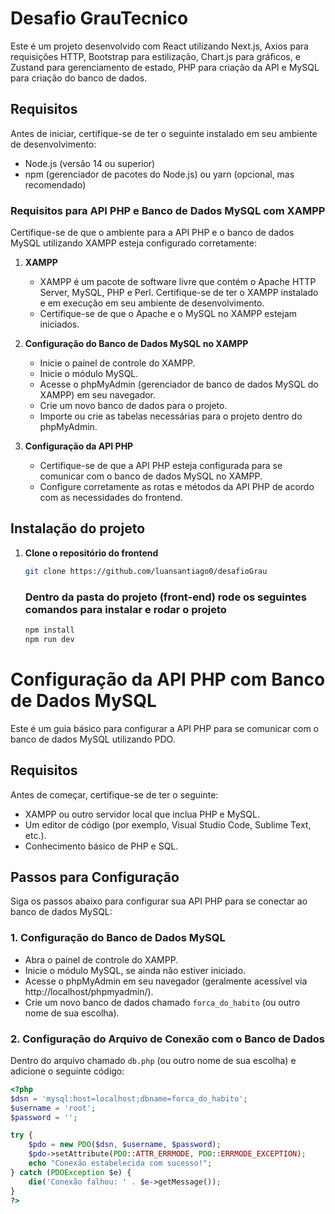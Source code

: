 # Desafio GrauTecnico

Este é um projeto desenvolvido com React utilizando Next.js, Axios para requisições HTTP, Bootstrap para estilização, Chart.js para gráficos, e Zustand para gerenciamento de estado, PHP para criação da API e MySQL para criação do banco de dados.

## Requisitos

Antes de iniciar, certifique-se de ter o seguinte instalado em seu ambiente de desenvolvimento:

- Node.js (versão 14 ou superior)
- npm (gerenciador de pacotes do Node.js) ou yarn (opcional, mas recomendado)

### Requisitos para API PHP e Banco de Dados MySQL com XAMPP

Certifique-se de que o ambiente para a API PHP e o banco de dados MySQL utilizando XAMPP esteja configurado corretamente:

1. **XAMPP**

   - XAMPP é um pacote de software livre que contém o Apache HTTP Server, MySQL, PHP e Perl. Certifique-se de ter o XAMPP instalado e em execução em seu ambiente de desenvolvimento.
   - Certifique-se de que o Apache e o MySQL no XAMPP estejam iniciados.

2. **Configuração do Banco de Dados MySQL no XAMPP**

   - Inicie o painel de controle do XAMPP.
   - Inicie o módulo MySQL.
   - Acesse o phpMyAdmin (gerenciador de banco de dados MySQL do XAMPP) em seu navegador.
   - Crie um novo banco de dados para o projeto.
   - Importe ou crie as tabelas necessárias para o projeto dentro do phpMyAdmin.

3. **Configuração da API PHP**

   - Certifique-se de que a API PHP esteja configurada para se comunicar com o banco de dados MySQL no XAMPP.
   - Configure corretamente as rotas e métodos da API PHP de acordo com as necessidades do frontend.

## Instalação do projeto

1. **Clone o repositório do frontend**

   ```bash
   git clone https://github.com/luansantiago0/desafioGrau
   ```
   ### Dentro da pasta do projeto (front-end) rode os seguintes comandos para instalar e rodar o projeto
   ```bash
   npm install
   npm run dev
   ```

# Configuração da API PHP com Banco de Dados MySQL

Este é um guia básico para configurar a API PHP para se comunicar com o banco de dados MySQL utilizando PDO.

## Requisitos

Antes de começar, certifique-se de ter o seguinte:

- XAMPP ou outro servidor local que inclua PHP e MySQL.
- Um editor de código (por exemplo, Visual Studio Code, Sublime Text, etc.).
- Conhecimento básico de PHP e SQL.

## Passos para Configuração

Siga os passos abaixo para configurar sua API PHP para se conectar ao banco de dados MySQL:

### 1. Configuração do Banco de Dados MySQL

- Abra o painel de controle do XAMPP.
- Inicie o módulo MySQL, se ainda não estiver iniciado.
- Acesse o phpMyAdmin em seu navegador (geralmente acessível via http://localhost/phpmyadmin/).
- Crie um novo banco de dados chamado `forca_do_habito` (ou outro nome de sua escolha).

### 2. Configuração do Arquivo de Conexão com o Banco de Dados

Dentro do arquivo chamado `db.php` (ou outro nome de sua escolha) e adicione o seguinte código:

```php
<?php
$dsn = 'mysql:host=localhost;dbname=forca_do_habito';
$username = 'root';
$password = '';

try {
    $pdo = new PDO($dsn, $username, $password);
    $pdo->setAttribute(PDO::ATTR_ERRMODE, PDO::ERRMODE_EXCEPTION);
    echo "Conexão estabelecida com sucesso!";
} catch (PDOException $e) {
    die('Conexão falhou: ' . $e->getMessage());
}
?>
   
   
